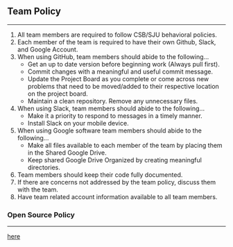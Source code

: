 ## Team Policy
---
1. All team members are required to follow CSB/SJU behavioral policies.
2. Each member of the team is required to have their own Github, Slack, and Google Account.
3. When using GitHub, team members should abide to the following...
   - Get an up to date version before beginning work (Always pull first).
   - Commit changes with a meaningful and useful commit message.
   - Update the Project Board as you complete or come across new problems that need to be moved/added to their respective location on the      project board.
   - Maintain a clean repository. Remove any unnecessary files.
4. When using Slack, team members should abide to the following...
   - Make it a priority to respond to messages in a timely manner.
   - Install Slack on your mobile device.
5. When using Google software team members should abide to the following...
   - Make all files available to each member of the team by placing them in the Shared Google Drive.
   - Keep shared Google Drive Organized by creating meaningful directories.
6. Team members should keep their code fully documented.
7. If there are concerns not addressed by the team policy, discuss them with the team.
8. Have team related account information available to all team members.

### Open Source Policy
---
[here](https://www.contributor-covenant.org/)
